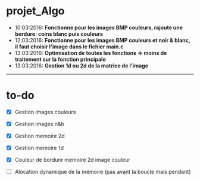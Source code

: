 # projet_Algo
 * 10:03:2016: __Fonctionne pour les images BMP couleurs, rajoute une bordure: coins blanc puis couleurs__
 * 12:03:2016: __Fonctionne pour les images BMP couleurs et noir & blanc, il faut choisir l'image dans le fichier main.c__
 * 13:03:2016: __Optimisation de toutes les fonctions => moins de traitement sur la fonction principale__
 * 13:03:2016: __Gestion 1d ou 2d de la matrice de l'image__


 ---

# to-do
 * [x] Gestion images couleurs
 * [x] Gestion images n&b
 * [x] Gestion memoire 2d
 * [x] Gestion memoire 1d
 * [x] Couleur de bordure memoire 2d image couleur
 * [ ] Alocation dynamique de la mémoire (pas avant la boucle mais pendant)

